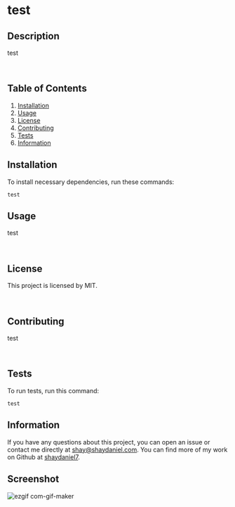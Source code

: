 # **test**

## Description
test

<br/>

## Table of Contents
1. [Installation](#installation)
2. [Usage](#usage)
3. [License](#license)
4. [Contributing](#contributing)
5. [Tests](#tests)
6. [Information](#info)

## Installation
To install necessary dependencies, run these commands:
```
test
```
## Usage
test    

<br/>

## License
This project is licensed by MIT.

<br/>

## Contributing
test

<br/>

## Tests
To run tests, run this command:
```
test
```
## Information
If you have any questions about this project, you can open an issue or contact me directly at shay@shaydaniel.com. You can find more of my work on Github at [shaydaniel7](https://github.com/shaydaniel7/).

## Screenshot

![ezgif com-gif-maker](https://user-images.githubusercontent.com/67557233/95287510-e93a0e00-081a-11eb-87f8-a0c059002870.gif)


